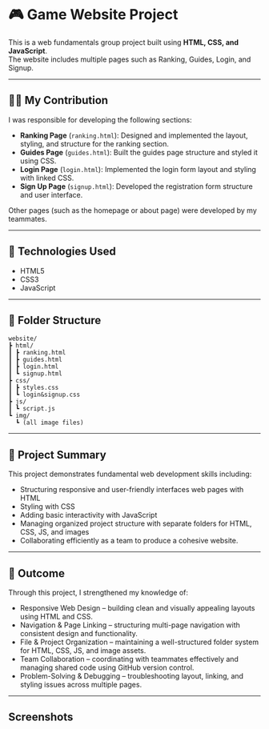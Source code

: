 # 🎮 Game Website Project

This is a web fundamentals group project built using **HTML, CSS, and JavaScript**.  
The website includes multiple pages such as Ranking, Guides, Login, and Signup.

---

## 👨‍💻 My Contribution
I was responsible for developing the following sections:
- **Ranking Page** (`ranking.html`): Designed and implemented the layout, styling, and structure for the ranking section.
- **Guides Page** (`guides.html`): Built the guides page structure and styled it using CSS.
- **Login Page** (`login.html`): Implemented the login form layout and styling with linked CSS.  
- **Sign Up Page** (`signup.html`): Developed the registration form structure and user interface.

Other pages (such as the homepage or about page) were developed by my teammates.

---

## 🧰 Technologies Used
- HTML5  
- CSS3  
- JavaScript

---

## 📁 Folder Structure
```
website/
┣ html/
┃ ┣ ranking.html
┃ ┣ guides.html
┃ ┣ login.html
┃ ┗ signup.html
┣ css/
┃ ┣ styles.css
┃ ┗ login&signup.css
┣ js/
┃ ┗ script.js
┗ img/
  ┗ (all image files)
```

---

## 📜 Project Summary
This project demonstrates fundamental web development skills including:
- Structuring responsive and user-friendly interfaces web pages with HTML
- Styling with CSS
- Adding basic interactivity with JavaScript
- Managing organized project structure with separate folders for HTML, CSS, JS, and images
- Collaborating efficiently as a team to produce a cohesive website.

---

## 🏁 Outcome
Through this project, I strengthened my knowledge of:
- Responsive Web Design – building clean and visually appealing layouts using HTML and CSS.
- Navigation & Page Linking – structuring multi-page navigation with consistent design and functionality.
- File & Project Organization – maintaining a well-structured folder system for HTML, CSS, JS, and image assets.
- Team Collaboration – coordinating with teammates effectively and managing shared code using GitHub version control.
- Problem-Solving & Debugging – troubleshooting layout, linking, and styling issues across multiple pages.

---

## Screenshots
